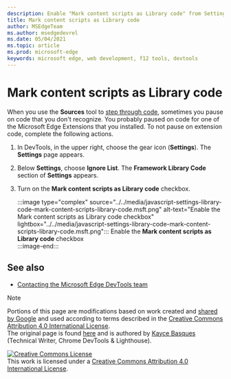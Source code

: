 ```yaml
---
description: Enable "Mark content scripts as Library code" from Settings > Framework Library Code.
title: Mark content scripts as Library code
author: MSEdgeTeam
ms.author: msedgedevrel
ms.date: 05/04/2021
ms.topic: article
ms.prod: microsoft-edge
keywords: microsoft edge, web development, f12 tools, devtools
---
```

<!-- Copyright Kayce Basques 

   Licensed under the Apache License, Version 2.0 (the "License");
   you may not use this file except in compliance with the License.
   You may obtain a copy of the License at

       https://www.apache.org/licenses/LICENSE-2.0

   Unless required by applicable law or agreed to in writing, software
   distributed under the License is distributed on an "AS IS" BASIS,
   WITHOUT WARRANTIES OR CONDITIONS OF ANY KIND, either express or implied.
   See the License for the specific language governing permissions and
   limitations under the License.  -->
# Mark content scripts as Library code  

When you use the **Sources** tool to [step through code][DevToolsJavascriptStepThroughCode], sometimes you pause on code that you don't recognize.  You probably paused on code for one of the Microsoft Edge Extensions that you installed.  To not pause on extension code, complete the following actions.  

1.  In DevTools, in the upper right, choose the gear icon (**Settings**).  The **Settings** page appears.  
1.  Below **Settings**, choose **Ignore List**.  The **Framework Library Code** section of **Settings** appears.  
1.  Turn on the **Mark content scripts as Library code** checkbox.  
    
    :::image type="complex" source="../../media/javascript-settings-library-code-mark-content-scripts-library-code.msft.png" alt-text="Enable the Mark content scripts as Library code checkbox" lightbox="../../media/javascript-settings-library-code-mark-content-scripts-library-code.msft.png":::
       Enable the **Mark content scripts as Library code** checkbox  
    :::image-end:::  


<!-- ====================================================================== -->
## See also

*  [Contacting the Microsoft Edge DevTools team][Contact]


<!-- ====================================================================== -->
<!-- links -->
[Contact]: ../../contact.md "Contacting the Microsoft Edge DevTools team | Microsoft Edge Developer documentation"
[DevToolsJavascriptStepThroughCode]: ../index.md#step-4-step-through-the-code "Step 4: Step through the code - Get started with debugging JavaScript in Microsoft Edge DevTools | Microsoft Docs"  

> [!NOTE]
> Portions of this page are modifications based on work created and [shared by Google][GoogleSitePolicies] and used according to terms described in the [Creative Commons Attribution 4.0 International License][CCA4IL].  
> The original page is found [here](https://developers.google.com/web/tools/chrome-devtools/javascript/guides/blackbox-chrome-extension-scripts) and is authored by [Kayce Basques][KayceBasques] \(Technical Writer, Chrome DevTools \& Lighthouse\).  

[![Creative Commons License][CCby4Image]][CCA4IL]  
This work is licensed under a [Creative Commons Attribution 4.0 International License][CCA4IL].  

[CCA4IL]: https://creativecommons.org/licenses/by/4.0  
[CCby4Image]: https://i.creativecommons.org/l/by/4.0/88x31.png  
[GoogleSitePolicies]: https://developers.google.com/terms/site-policies  
[KayceBasques]: https://developers.google.com/web/resources/contributors#kayce-basques  
